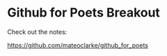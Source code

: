 # Github for Poets Breakout

Check out the notes:

[](https://github.com/mateoclarke/github_for_poets)https://github.com/mateoclarke/github_for_poets